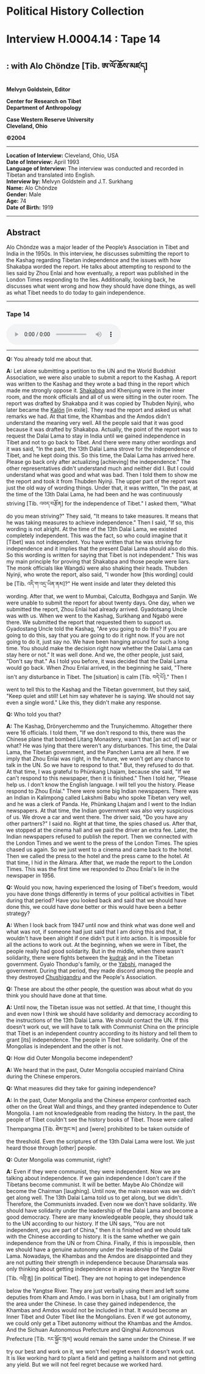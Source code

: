 # Political History Collection  
# Interview H.0004.14 : Tape 14  
##  : with Alo Chöndze [Tib. ཨ་ལོ་ཆོས་མཛད]  
  
**Melvyn Goldstein, Editor**  

**Center for Research on Tibet**  
**Department of Anthropology**  

**Case Western Reserve University**  
**Cleveland, Ohio**  

**©2004**  

---  
**Location of Interview:** Cleveland, Ohio, USA  
**Date of Interview:** April 1993  
**Language of Interview:** The interview was conducted and recorded in Tibetan and translated into English.  
**Interview by:** Melvyn Goldstein and J.T. Surkhang  
**Name:** Alo Chöndze  
**Gender:** Male  
**Age:** 74  
**Date of Birth:** 1919  
  
---  
## Abstract  

 Alo Chöndze was a major leader of the People’s Association in Tibet and India in the 1950s. In this interview, he discusses submitting the report to the Kashag regarding Tibetan independence and the issues with how Shakabpa worded the report. He talks about attempting to respond to the lies said by Zhou Enlai and how eventually, a report was published in the London Times responding to the lies. Additionally, looking back, he discusses what went wrong and how they should have done things, as well as what Tibet needs to do today to gain independence.   

---  
### Tape 14  

<audio controls>
<source src="https://tile.loc.gov/storage-services/service/asian/asiantoha/H_0004_14/H_0004_14.mp3" type="audio/mp3">
Your browser does not support the audio element.
</audio>  

---

**Q:**  You already told me about that.   

**A:**  Let alone submitting a petition to the UN and the World Buddhist Association, we were also unable to submit a report to the Kashag. A report was written to the Kashag and they wrote a bad thing in the report which made me strongly oppose it. <a href="#" data-tooltip="[tib. ཞྭ་སྒབ་པ]** The name of the family of an important lay official during the 1940s and 1950s.">Shakabpa</a> and Khenjung were in the inner room, and the monk officials and all of us were sitting in the outer room. The report was drafted by Shakabpa and it was copied by Thubden Nyinji, who later became the <a href="#" data-tooltip="[tib. བཀའ་བློན]** One of the heads of the Kashag [bka&#x27; shag] or Council of Ministers. There were usually 4 Kalön, although in the 1950s the number increased at various times to 6 or 7. The Kalön ministers made decisions collectively, and had no fixed term of office.">Kalön</a> [in exile]. They read the report and asked us what remarks we had. At that time, the Khambas and the Amdos didn't understand the meaning very well. All the people said that it was good because it was drafted by Shakabpa. Actually, the point of the report was to request the Dalai Lama to stay in India until we gained independence in Tibet and not to go back to Tibet. And there were many other wordings and it was said, "In the past, the 13th Dalai Lama strove for the independence of Tibet, and he kept doing this. So this time, the Dalai Lama has arrived here. Please go back only after actualizing [achieving] the independence." The other representatives didn't understand much and neither did I. But I could understand what was good and what was bad. Then I told them to show me the report and took it from Thubden Nyinji. The upper part of the report was just the old way of wording things. Under that, it was written, "In the past, at the time of the 13th Dalai Lama, he had been and he was continuously striving [Tib. འབད་བརྩོན] for the independence of Tibet." I asked them, "What do you mean striving?" They said, "It means to take measures. It means that he was taking measures to achieve independence." Then I said, "If so, this wording is not alright. At the time of the 13th Dalai Lama, we existed completely independent. This was the fact, so who could imagine that it [Tibet] was not independent. You have written that he was striving for independence and it implies that the present Dalai Lama should also do this. So this wording is written for saying that Tibet is not independent." This was my main principle for proving that Shakabpa and those people were liars. The monk officials like Wangdü were also shaking their heads. Thubden Nyinji, who wrote the report, also said, "I wonder how [this wording] could be [Tib. འདི་ག་འདྲ་ཡིན་ནམ]?" He went inside and later they deleted this wording. After that, we went to Mumbai, Calcutta, Bodhgaya and Sanjin. We were unable to submit the report for about twenty days. One day, when we submitted the report, Zhou Enlai had already arrived. Gyadotsang Uncle was with us. When we went to the Kashag, Surkhang and Ngabö were there. We submitted the report that requested them to support us. Gyadostang Uncle told the Kashag, "Are you going to do this? If you are going to do this, say that you are going to do it right now. If you are not going to do it, just say no. We have been hanging around for such a long time. You should make the decision right now whether the Dalai Lama can stay here or not." It was well done. And we, the other people, just said, "Don't say that." As I told you before, it was decided that the Dalai Lama would go back. When Zhou Enlai arrived, in the beginning he said, "There isn't any disturbance in Tibet. The [situation] is calm [Tib. བདེ་པོ]." Then I went to tell this to the Kashag and the Tibetan government, but they said, "Keep quiet and still! Let him say whatever he is saying. We should not say even a single word." Like this, they didn't make any response.   

**Q:**  Who told you that?   

**A:**  The Kashag, Drönyerchemmo and the Trunyichemmo. Altogether there were 16 officials. I told them, "If we don't respond to this, there was the Chinese plane that bombed Litang Monastery, wasn't that [an act of] war or what? He was lying that there weren't any disturbances. This time, the Dalai Lama, the Tibetan government, and the Panchen Lama are all here. If we imply that Zhou Enlai was right, in the future, we won't get any chance to talk in the UN. So we have to respond to that." But, they refused to do that. At that time, I was grateful to Phünkang Lhajam, because she said, "If we can't respond to this newspaper, then it is finished." Then I told her, "Please help us. I don't know the English language. I will tell you the history. Please respond to Zhou Enlai." There were some big Indian newspapers. There was an Indian in Kalimpong called Lakshmi Babu who spoke Tibetan very well, and he was a clerk of Panda. He, Phünkang Lhajam and I went to the Indian newspapers. At that time, the Indian government was also very suspicious of us. We drove a car and went there. The driver said, "Do you have any other partners?" I said no. Right at that time, the spies chased us. After that, we stopped at the cinema hall and we paid the driver an extra fee. Later, the Indian newspapers refused to publish the report. Then we connected with the London Times and we went to the press of the London Times. The spies chased us again. So we just went to a cinema and came back to the hotel. Then we called the press to the hotel and the press came to the hotel. At that time, I hid in the Almara. After that, we made the report to the London Times. This was the first time we responded to Zhou Enlai's lie in the newspaper in 1956.   

**Q:**  Would you now, having experienced the losing of Tibet's freedom, would you have done things differently in terms of your political activities in Tibet during that period? Have you looked back and said that we should have done this, we could have done better or this would have been a better strategy?   

**A:**  When I look back from 1947 until now and think what was done well and what was not, if someone had just said that I am doing this and that, it wouldn't have been alright if one didn't put it into action. It is impossible for all the actions to work out. At the beginning, when we were in Tibet, the people really had good solidarity. But in the middle, when there wasn't solidarity, there were fights between the <a href="#" data-tooltip="[tib. སྐུ་དྲག]** 1. A member of the lay aristocracy. 2. Title for government lay and monk officials. 3. A name occasionally used for the top leaders/officials in a monastery.">kudrak</a> and in the Tibetan government. Gyalo Thondup's family, or the <a href="#" data-tooltip="[tib. ཡབ་གཞིས]** 1. The title given to a family of a Dalai Lama. 2. When used by itself, e.g., Yabshi&#x27;s house, it refers to the family of the current Dalai Lama.">Yabshi</a>, managed the government. During that period, they made discord among the people and they destroyed <a href="#" data-tooltip="[tib. ཆུ་བཞི་སྒང་དྲུག]** The anti-Chinese Khamba insurgency force in Tibet that began in 1957 in Lhasa and launched an uprising against the Chinese the following year. The name means, &quot;four rivers and six mountain ranges,&quot; and refers to Eastern Tibet.">Chushigandru</a> and the People's Association.   

**Q:**  These are about the other people, the question was about what do you think you should have done at that time.   

**A:**  Until now, the Tibetan issue was not settled. At that time, I thought this and even now I think we should have solidarity and democracy according to the instructions of the 13th Dalai Lama. We should contact the UN. If this doesn't work out, we will have to talk with Communist China on the principle that Tibet is an independent country according to its history and tell them to grant [its] independence. The people in Tibet have solidarity. One of the Mongolias is independent and the other is not.   

**Q:**  How did Outer Mongolia become independent?   

**A:**  We heard that in the past, Outer Mongolia occupied mainland China during the Chinese emperors.   

**Q:**  What measures did they take for gaining independence?   

**A:**  In the past, Outer Mongolia and the Chinese emperor confronted each other on the Great Wall and things, and they granted independence to Outer Mongolia. I am not knowledgeable from reading the history. In the past, the people of Tibet couldn't see the history books of Tibet. Those were called Thempangma [Tib. ཐེམ་སྤང་མ] and [were] prohibited to be taken outside of the threshold. Even the scriptures of the 13th Dalai Lama were lost. We just heard those through [other] people.   

**Q:**  Outer Mongolia was communist, right?   

**A:**  Even if they were communist, they were independent. Now we are talking about independence. If we gain independence I don't care if the Tibetans become communist. It will be better. Maybe Alo Chöndze will become the Chairman [laughing]. Until now, the main reason was we didn't get along well. The 13th Dalai Lama told us to get along, but we didn't. Therefore, the Communists invaded. Even now we don't have solidarity. We should have solidarity under the leadership of the Dalai Lama and become a good democracy. There are many knowledgeable people, they should talk to the UN according to our history. If the UN says, "You are not independent, you are part of China," then it is finished and we should talk with the Chinese according to history. It is the same whether we gain independence from the UN or from China. Finally, if this is impossible, then we should have a genuine autonomy under the leadership of the Dalai Lama. Nowadays, the Khambas and the Amdos are disappointed and they are not putting their strength in independence because Dharamsala was only thinking about getting independence in areas above the Yangtze River [Tib. འབྲི་ཆུ] [in political Tibet]. They are not hoping to get independence below the Yangtse River. They are just verbally using them and left some deputies from Kham and Amdo. I was born in Lhasa, but I am originally from the area under the Chinese. In case they gained independence, the Khambas and Amdos would not be included in that. It would become an Inner Tibet and Outer Tibet like the Mongolians. Even if we got autonomy, we could only get a Tibet autonomy without the Khambas and the Amdos. And the Sichuan Autonomous Prefecture and Qinghai Autonomous Prefecture [Tib. རང་སྐྱོང་ཁུལ] would remain the same under the Chinese. If we try our best and work on it, we won't feel regret even if it doesn't work out. It is like working hard to plant a field and getting a hailstorm and not getting any yield. But we will not feel regret because we worked hard.   

